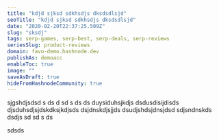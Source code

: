 ```yaml
---
title: "kdjd sjksd sdkhsdjs dksdsdlsjd"
seoTitle: "kdjd sjksd sdkhsdjs dksdsdlsjd"
date: "2020-02-20T22:37:25.509Z"
slug: "sksdj"
tags: serp-games, serp-best, serp-deals, serp-reviews
seriesSlug: product-reviews
domain: favo-demo.hashnode.dev
publishAs: demoacc
enableToc: true
image: ""
saveAsDraft: true
hideFromHashnodeCommunity: true
---
```


sjgshdjsdsd s ds d sd s ds ds duysiduhsjkdjs dsdusdisijdisds djsduhsdjsjdskdksjkdjsds dsjdnskdjsjjds dsudjshdsjdnsjdsd sdjsndnskds
dsdjs
sd
sd
s
ds

sdsds

